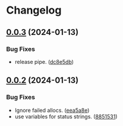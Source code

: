 # Changelog

## [0.0.3](https://github.com/n6g7/nomtail/compare/v0.0.2...v0.0.3) (2024-01-13)


### Bug Fixes

* release pipe. ([dc8e5db](https://github.com/n6g7/nomtail/commit/dc8e5dbd9a0babc1763c6fceae5efaaed6cee4ab))

## [0.0.2](https://github.com/n6g7/nomtail/compare/v0.0.1...v0.0.2) (2024-01-13)


### Bug Fixes

* Ignore failed allocs. ([eea5a8e](https://github.com/n6g7/nomtail/commit/eea5a8ed634ff7799eeebab993f78239280778de))
* use variables for status strings. ([8851531](https://github.com/n6g7/nomtail/commit/8851531aeeba983468d41fa2bd0ddb94acc7497e))
